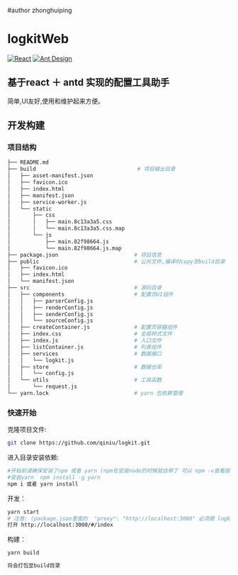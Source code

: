 #author zhonghuiping

# logkitWeb

[![React](https://img.shields.io/badge/react-^15.6.1-brightgreen.svg?style=flat-square)](https://github.com/facebook/react)
[![Ant Design](https://img.shields.io/badge/ant--design-^2.9.0-yellowgreen.svg?style=flat-square)](https://github.com/ant-design/ant-design)


## 基于react ＋ antd 实现的配置工具助手

   简单,UI友好,使用和维护起来方便。

## 开发构建

### 项目结构

```bash
├── README.md
├── build                                # 项目输出目录
│   ├── asset-manifest.json
│   ├── favicon.ico
│   ├── index.html
│   ├── manifest.json
│   ├── service-worker.js
│   └── static
│       ├── css
│       │   ├── main.8c13a3a5.css
│       │   └── main.8c13a3a5.css.map
│       └── js
│           ├── main.82f98664.js
│           └── main.82f98664.js.map
├── package.json                        # 项目信息
├── public                              # 公共文件,编译时copy至build目录
│   ├── favicon.ico
│   ├── index.html
│   └── manifest.json
├── src                                 # 源码目录
│   ├── components                      # 配置页UI组件
│   │   ├── parserConfig.js
│   │   ├── renderConfig.js
│   │   ├── senderConfig.js
│   │   └── sourceConfig.js
│   ├── createContainer.js              # 配置页容器组件
│   ├── index.css                       # 全局样式文件
│   ├── index.js                        # 入口文件
│   ├── listContainer.js                # 列表组件
│   ├── services                        # 数据接口
│   │   └── logkit.js
│   ├── store                           # 数据仓库
│   │   └── config.js
│   └── utils                           # 工具函数
│       └── request.js
└── yarn.lock                           # yarn 包依赖管理
```

### 快速开始

克隆项目文件:

```bash
git clone https://github.com/qiniu/logkit.git
```

进入目录安装依赖:

```bash
#开始前请确保安装了npm 或者 yarn (npm在安装node的时候就自带了 可以 npm -v查看版本信息)
#安装yarn  npm install -g yarn
npm i 或者 yarn install
```

开发：

```bash
yarn start
# 注意: (package.json里面的  "proxy": "http://localhost:3000" 必须跟 logkit.conf里面的bind_host的端口相同)
打开 http://localhost:3000/#/index
```

构建：

```bash
yarn build

将会打包至build目录

